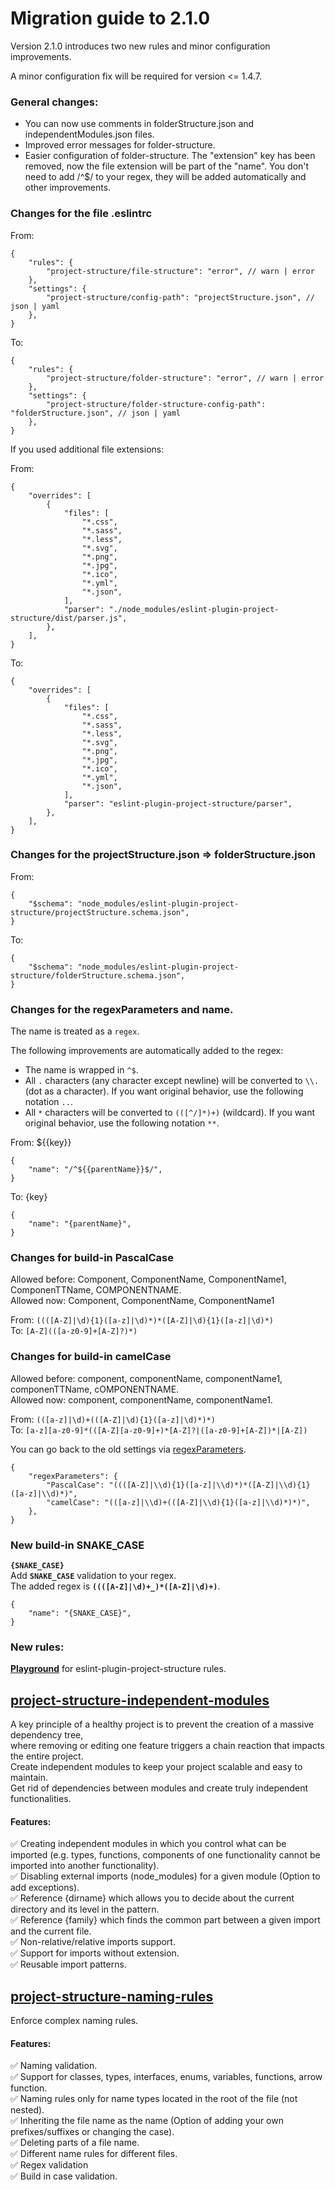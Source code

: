 # Migration guide to 2.1.0

Version 2.1.0 introduces two new rules and minor configuration improvements.

A minor configuration fix will be required for version <= 1.4.7.

### General changes:

-   You can now use comments in folderStructure.json and independentModules.json files.
-   Improved error messages for folder-structure.
-   Easier configuration of folder-structure. The "extension" key has been removed, now the file extension will be part of the "name". You don't need to add /^$/ to your regex, they will be added automatically and other improvements.

### Changes for the file .eslintrc

From:

```jsonc
{
    "rules": {
        "project-structure/file-structure": "error", // warn | error
    },
    "settings": {
        "project-structure/config-path": "projectStructure.json", // json | yaml
    },
}
```

To:

```jsonc
{
    "rules": {
        "project-structure/folder-structure": "error", // warn | error
    },
    "settings": {
        "project-structure/folder-structure-config-path": "folderStructure.json", // json | yaml
    },
}
```

If you used additional file extensions:

From:

```jsonc
{
    "overrides": [
        {
            "files": [
                "*.css",
                "*.sass",
                "*.less",
                "*.svg",
                "*.png",
                "*.jpg",
                "*.ico",
                "*.yml",
                "*.json",
            ],
            "parser": "./node_modules/eslint-plugin-project-structure/dist/parser.js",
        },
    ],
}
```

To:

```jsonc
{
    "overrides": [
        {
            "files": [
                "*.css",
                "*.sass",
                "*.less",
                "*.svg",
                "*.png",
                "*.jpg",
                "*.ico",
                "*.yml",
                "*.json",
            ],
            "parser": "eslint-plugin-project-structure/parser",
        },
    ],
}
```

### Changes for the projectStructure.json => folderStructure.json

From:

```jsonc
{
    "$schema": "node_modules/eslint-plugin-project-structure/projectStructure.schema.json",
}
```

To:

```jsonc
{
    "$schema": "node_modules/eslint-plugin-project-structure/folderStructure.schema.json",
}
```

### Changes for the regexParameters and name.

The name is treated as a `regex`.

The following improvements are automatically added to the regex:

-   The name is wrapped in `^$`.
-   All `.` characters (any character except newline) will be converted to `\\.` (dot as a character).
    If you want original behavior, use the following notation `..`.
-   All `*` characters will be converted to `(([^/]*)+)` (wildcard).
    If you want original behavior, use the following notation `**`.

From: ${{key}}

```jsonc
{
    "name": "/^${{parentName}}$/",
}
```

To: {key}

```jsonc
{
    "name": "{parentName}",
}
```

### Changes for build-in PascalCase

Allowed before: Component, ComponentName, ComponentName1, ComponenTTName, COMPONENTNAME.<br>
Allowed now: Component, ComponentName, ComponentName1<br>

From: `((([A-Z]|\d){1}([a-z]|\d)*)*([A-Z]|\d){1}([a-z]|\d)*)`<br>
To: `[A-Z](([a-z0-9]+[A-Z]?)*)`<br>

### Changes for build-in camelCase

Allowed before: component, componentName, componentName1, componenTTName, cOMPONENTNAME.<br>
Allowed now: component, componentName, componentName1.<br>

From: `(([a-z]|\d)+(([A-Z]|\d){1}([a-z]|\d)*)*)`<br>
To: `[a-z][a-z0-9]*(([A-Z][a-z0-9]+)*[A-Z]?|([a-z0-9]+[A-Z])*|[A-Z])`<br>

You can go back to the old settings via [regexParameters](https://github.com/Igorkowalski94/eslint-plugin-project-structure/blob/main/documentation/project-structure-folder-structure.md#regex-parameters).

```jsonc
{
    "regexParameters": {
        "PascalCase": "((([A-Z]|\\d){1}([a-z]|\\d)*)*([A-Z]|\\d){1}([a-z]|\\d)*)",
        "camelCase": "(([a-z]|\\d)+(([A-Z]|\\d){1}([a-z]|\\d)*)*)",
    },
}
```

### New build-in SNAKE_CASE

**`{SNAKE_CASE}`**<br>
Add **`SNAKE_CASE`** validation to your regex.<br>
The added regex is **`((([A-Z]|\d)+_)*([A-Z]|\d)+)`**.

```jsonc
{
    "name": "{SNAKE_CASE}",
}
```

### New rules:

[**Playground**](https://github.com/Igorkowalski94/eslint-plugin-project-structure-playground) for eslint-plugin-project-structure rules.

## **[project-structure-independent-modules](https://github.com/Igorkowalski94/eslint-plugin-project-structure/blob/main/documentation/project-structure-independent-modules.md)**

A key principle of a healthy project is to prevent the creation of a massive dependency tree,<br>
where removing or editing one feature triggers a chain reaction that impacts the entire project.<br>
Create independent modules to keep your project scalable and easy to maintain.<br>
Get rid of dependencies between modules and create truly independent functionalities.<br>

#### Features:

✅ Creating independent modules in which you control what can be imported (e.g. types, functions, components of one functionality cannot be imported into another functionality).<br>
✅ Disabling external imports (node_modules) for a given module (Option to add exceptions). <br>
✅ Reference {dirname} which allows you to decide about the current directory and its level in the pattern.<br>
✅ Reference {family} which finds the common part between a given import and the current file.<br>
✅ Non-relative/relative imports support. <br>
✅ Support for imports without extension. <br>
✅ Reusable import patterns. <br>

## **[project-structure-naming-rules](https://github.com/Igorkowalski94/eslint-plugin-project-structure/blob/main/documentation/project-structure-naming-rules.md)**

Enforce complex naming rules.

#### Features:

✅ Naming validation. <br>
✅ Support for classes, types, interfaces, enums, variables, functions, arrow function.<br>
✅ Naming rules only for name types located in the root of the file (not nested).<br>
✅ Inheriting the file name as the name (Option of adding your own prefixes/suffixes or changing the case).<br>
✅ Deleting parts of a file name. <br>
✅ Different name rules for different files.<br>
✅ Regex validation<br>
✅ Build in case validation.<br>
